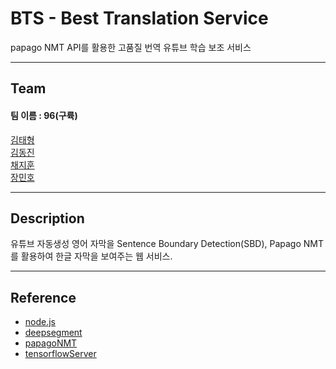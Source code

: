 # __BTS - Best Translation Service__

papago NMT API를 활용한 고품질 번역 유튜브 학습 보조 서비스  

___
## Team  
#### 팀 이름 : 96(구륙)  
[김태형](https://github.com/name8997)  
[김동진](https://github.com/hipros)  
[채지훈](https://github.com/blesk011)  
[장민호](https://github.com/minho-jang)  

___
## Description

유튜브 자동생성 영어 자막을 Sentence Boundary Detection(SBD), Papago NMT를 활용하여 한글 자막을 보여주는 웹 서비스.

___
## Reference
* [node.js](https://nodejs.org/ko/)
* [deepsegment](https://github.com/bedapudi6788/deepsegment)
* [papagoNMT](https://www.ncloud.com/product/aiService/papagoNmt)
* [tensorflowServer](https://www.ncloud.com/product/aiService/tensorFlowServer)
